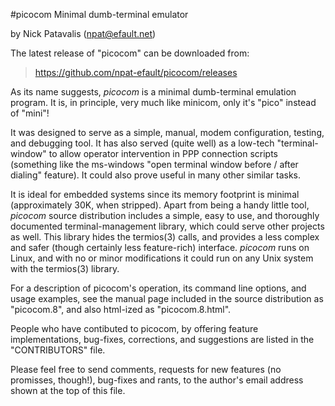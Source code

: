 #picocom
Minimal dumb-terminal emulator

by Nick Patavalis (npat@efault.net)

The latest release of "picocom" can be downloaded from:

> https://github.com/npat-efault/picocom/releases

As its name suggests, *picocom* is a minimal dumb-terminal emulation
program. It is, in principle, very much like minicom, only it's "pico"
instead of "mini"! 

It was designed to serve as a simple, manual, modem configuration,
testing, and debugging tool. It has also served (quite well) as a
low-tech "terminal-window" to allow operator intervention in PPP
connection scripts (something like the ms-windows "open terminal
window before / after dialing" feature). It could also prove useful in
many other similar tasks. 

It is ideal for embedded systems since its memory footprint is minimal
(approximately 30K, when stripped). Apart from being a handy little
tool, *picocom* source distribution includes a simple, easy to use,
and thoroughly documented terminal-management library, which could
serve other projects as well. This library hides the termios(3) calls,
and provides a less complex and safer (though certainly less
feature-rich) interface. *picocom* runs on Linux, and with no or minor
modifications it could run on any Unix system with the termios(3)
library.

For a description of picocom's operation, its command line options,
and usage examples, see the manual page included in the source
distribution as "picocom.8", and also html-ized as "picocom.8.html".

People who have contibuted to picocom, by offering feature
implementations, bug-fixes, corrections, and suggestions are listed in
the "CONTRIBUTORS" file.

Please feel free to send comments, requests for new features (no
promisses, though!), bug-fixes and rants, to the author's email
address shown at the top of this file.
